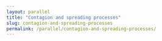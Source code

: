 ```yaml
---
layout: parallel
title: "Contagion and spreading processes"
slug: contagion-and-spreading-processes
permalink: /parallel/contagion-and-spreading-processes/
---
```

